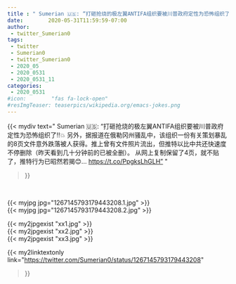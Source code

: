 ```yaml
---
title : " Sumerian 🇺🇸: “打砸抢烧的极左翼ANTIFA组织要被川普政府定性为恐怖组织了‼️💥&#10;另外，据报道在俄勒冈州骚乱中，该组织一份有关策划暴乱的8页文件意外跌落被人获得。推上曾有文件照片流出，但推特以比中共还快速度不停删除（昨天看到几十分钟前的已被全删）。&#10;从网上复制保留了4页，就不贴了，推特行为已昭然若揭😊... https://t.co/PpgksLhGLH”  "
date:        2020-05-31T11:59:59-07:00
author:
 - twitter_Sumerian0
tags:
 - twitter
 - Sumerian0
 - twitter_Sumerian0
 - 2020_05
 - 2020_0531
 - 2020_0531_11
categories:
 - 2020_0531
#icon:        "fas fa-lock-open"
#resImgTeaser: teaserpics/wikipedia.org/emacs-jokes.png
---
```


{{< mydiv text=" Sumerian 🇺🇸: “打砸抢烧的极左翼ANTIFA组织要被川普政府定性为恐怖组织了‼️💥&#10;另外，据报道在俄勒冈州骚乱中，该组织一份有关策划暴乱的8页文件意外跌落被人获得。推上曾有文件照片流出，但推特以比中共还快速度不停删除（昨天看到几十分钟前的已被全删）。&#10;从网上复制保留了4页，就不贴了，推特行为已昭然若揭😊... https://t.co/PpgksLhGLH”  "
>}}
<br>


 {{< myjpg jpg="1267145793179443208.1.jpg" >}}<br>  {{< myjpg jpg="1267145793179443208.2.jpg" >}}<br> 

{{< my2jpgexist "xx1.jpg" >}}<br>
{{< my2jpgexist "xx2.jpg" >}}<br>
{{< my2jpgexist "xx3.jpg" >}}<br>


{{< my2linktextonly link="https://twitter.com/Sumerian0/status/1267145793179443208"
>}}


<br>

